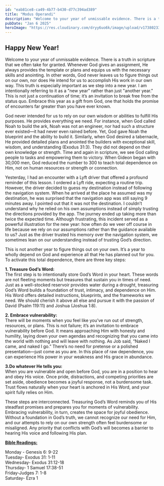 ```yaml
---
id: "eab81ce8-ca49-4b77-b430-d77c394ad389"
title: "Modus Operandi"
description: "Welcome to your year of unmissable evidence. There is a truth in scripture that we often take for granted. Whenever God gives an assignment, He always provides the template or plans and equips us with the necessary skills and anointing."
pubDate: "Jan 6 2025"
heroImage: "https://res.cloudinary.com/dryy6uo6k/image/upload/v1738023348/Hot-Air-Balloon.png"
---
```


## Happy New Year!

Welcome to your year of unmissable evidence. There is a truth in scripture that we often take for granted. Whenever God gives an assignment, He always provides the template or plans and equips us with the necessary skills and anointing. In other words, God never leaves us to figure things out on our own, nor does He intend for us to accomplish His work in our own way. This truth is especially important as we step into a new year. I am intentionally referring to it as a "new year" rather than just "another year." This is not just a continuation of time; it’s an invitation to break free from the status quo. Embrace this year as a gift from God, one that holds the promise of encounters far greater than you have ever known.

God never intended for us to rely on our own wisdom or abilities to fulfill His purposes. He provides everything we need. For instance, when God called Noah to build the ark, Noah was not an engineer, nor had such a structure ever existed—it had never even rained before. Yet, God gave Noah the blueprint and the ability to build it. Similarly, when God desired a tabernacle, He provided detailed plans and anointed the builders with exceptional skill, wisdom, and understanding (Exodus 31:3). They did not depend on their own knowledge or strength. Time and again in scripture, we see God calling people to tasks and empowering them to victory. When Gideon began with 30,000 men, God reduced the number to 300 to teach total dependence on Him, not on human resources or strength or connection.

Yesterday, I had an encounter with a Lyft driver that offered a profound reminder of this lesson. I ordered a Lyft ride, expecting a routine trip. However, the driver decided to guess my destination instead of following the navigation system. When he arrived at the place he assumed was my destination, he was surprised that the navigation app was still saying 9 minutes away. I pointed out that it was not the destination. I couldn’t understand why he relied on his own assumptions instead of simply trusting the directions provided by the app. The journey ended up taking more than twice the expected time. Although frustrating, this incident served as a powerful illustration for the new year: how often do we veer off course in life because we rely on our assumptions rather than the guidance available to us? Just as the driver trusted his memory over the navigation system, we sometimes lean on our understanding instead of trusting God’s direction.

This is not another year to figure things out on your own. It’s a year to wholly depend on God and experience all that He has planned out for you. To activate this total dependence, there are three key steps:

**1\. Treasure God’s Word:**<br />
The first step is to intentionally store God’s Word in your heart. These words are not fleeting moments but treasures that sustain you in times of need. Just as a well-stocked reservoir provides water during a drought, treasuring God’s Word builds a foundation of trust, intimacy, and dependence on Him. His Word offers detailed instructions, blueprints, and the frameworks we need. We should cherish it above all else and pursue it with the passion of David (Psalm 119:11) and Joshua (Joshua 1:8).

**2\. Embrace vulnerability:**<br />
There will be moments when you feel like you’ve run out of strength, resources, or plans. This is not failure; it’s an invitation to embrace vulnerability before God. It means approaching Him with honesty and humility, laying down your own agendas and recognizing that you came into the world with nothing and will leave with nothing. As Job said, “Naked I came, and naked I go.” There’s no need for pretense or a polished presentation—just come as you are. In this place of raw dependence, you can experience His power in your weakness and His grace in abundance.

**3\.Do whatever He tells you:**<br />
When you are vulnerable and open before God, you are in a position to hear and obey His voice. Once pride, distractions, and competing priorities are set aside, obedience becomes a joyful response, not a burdensome task. Trust flows naturally when your heart is anchored in His Word, and your spirit fully relies on Him.

These steps are interconnected. Treasuring God’s Word reminds you of His steadfast promises and prepares you for moments of vulnerability. Embracing vulnerability, in turn, creates the space for joyful obedience. Without a foundation in God’s truth, we cannot recognize our need for Him, and our attempts to rely on our own strength often feel burdensome or misaligned. Any priority that conflicts with God’s will becomes a barrier to hearing His voice and following His plan.

**<u>Bible Readings:</u>**

Monday - Genesis 6: 9-22<br />
Tuesday- Exodus 31: 1-11<br />
Wednesday- Exodus 31:12-18<br />
Thursday- 1 Samuel 17:38-51<br />
Friday-Judges 7: 1-8<br />
Saturday- Ezra 1
